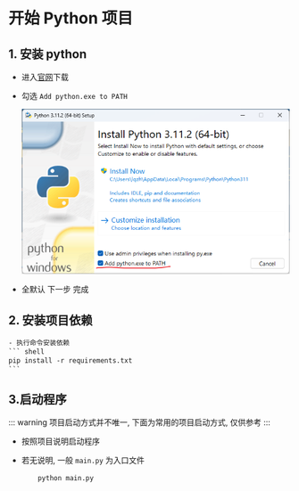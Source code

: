 # 开始 Python 项目

## 1. 安装 python

-   进入[官网](https://www.python.org/downloads/)下载
-   勾选 `Add python.exe to PATH`

    ![python add path](./assets/python-setup.png)

-   全默认 下一步 完成

## 2. 安装项目依赖

<!--@include: ./snippets/open_cmd.md-->

    - 执行命令安装依赖
    ``` shell
    pip install -r requirements.txt
    ```

## 3.启动程序

::: warning
项目启动方式并不唯一, 下面为常用的项目启动方式, 仅供参考
:::

-   按照项目说明启动程序

-   若无说明, 一般 `main.py` 为入口文件
    ```shell
        python main.py
    ```
